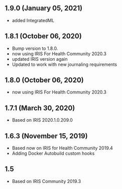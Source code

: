 ## 1.9.0 (January 05, 2021)
  - added IntegratedML

## 1.8.1 (October 06, 2020)
  - Bump version to 1.8.0.
  - now using IRIS For Health Community 2020.3
  - updated IRIS version again
  - Updated to work with new journaling requirements

## 1.8.0 (October 06, 2020)
  - now using IRIS For Health Community 2020.3

## 1.7.1 (March 30, 2020)
  - Based on IRIS 2020.1.0.209.0

## 1.6.3 (November 15, 2019)
  - Based now on IRIS for Health Community 2019.4
  - Adding Docker Autobuild custom hooks

## 1.5 
  - Based on IRIS Community 2019.3

